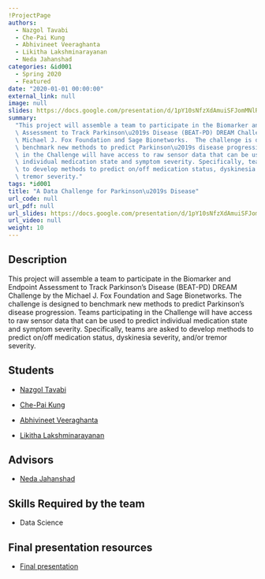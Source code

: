```yaml
---
!ProjectPage
authors:
  - Nazgol Tavabi
  - Che-Pai Kung
  - Abhivineet Veeraghanta
  - Likitha Lakshminarayanan
  - Neda Jahanshad
categories: &id001
  - Spring 2020
  - Featured
date: "2020-01-01 00:00:00"
external_link: null
image: null
slides: https://docs.google.com/presentation/d/1pY10sNfzXdAmuiSFJomMNlRpiiXH3vzH/edit?usp=sharing&ouid=116088473370484068569&rtpof=true&sd=true
summary:
  "This project will assemble a team to participate in the Biomarker and Endpoint\
  \ Assessment to Track Parkinson\u2019s Disease (BEAT-PD) DREAM Challenge by the\
  \ Michael J. Fox Foundation and Sage Bionetworks.  The challenge is designed to\
  \ benchmark new methods to predict Parkinson\u2019s disease progression. Teams participating\
  \ in the Challenge will have access to raw sensor data that can be used to predict\
  \ individual medication state and symptom severity. Specifically, teams are asked\
  \ to develop methods to predict on/off medication status, dyskinesia severity, and/or\
  \ tremor severity."
tags: *id001
title: "A Data Challenge for Parkinson\u2019s Disease"
url_code: null
url_pdf: null
url_slides: https://docs.google.com/presentation/d/1pY10sNfzXdAmuiSFJomMNlRpiiXH3vzH/edit?usp=sharing&ouid=116088473370484068569&rtpof=true&sd=true
url_video: null
weight: 10
---
```


## Description

This project will assemble a team to participate in the Biomarker and Endpoint Assessment to Track Parkinson’s Disease (BEAT-PD) DREAM Challenge by the Michael J. Fox Foundation and Sage Bionetworks. The challenge is designed to benchmark new methods to predict Parkinson’s disease progression. Teams participating in the Challenge will have access to raw sensor data that can be used to predict individual medication state and symptom severity. Specifically, teams are asked to develop methods to predict on/off medication status, dyskinesia severity, and/or tremor severity.

## Students

- [Nazgol Tavabi](../../../author/nazgol-tavabi)

- [Che-Pai Kung](../../../author/che-pai-kung)

- [Abhivineet Veeraghanta](../../../author/abhivineet-veeraghanta)

- [Likitha Lakshminarayanan](../../../author/likitha-lakshminarayanan)

## Advisors

- [Neda Jahanshad](../../../author/neda-jahanshad)

## Skills Required by the team

- Data Science

## Final presentation resources

- [Final presentation](https://docs.google.com/presentation/d/1pY10sNfzXdAmuiSFJomMNlRpiiXH3vzH/edit?usp=sharing&ouid=116088473370484068569&rtpof=true&sd=true)
